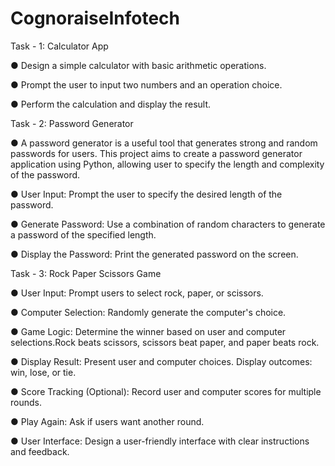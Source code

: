 # CognoraiseInfotech
Task - 1: Calculator App

  ● Design a simple calculator with basic arithmetic operations. 
 
  ● Prompt the user to input two numbers and an operation choice. 
 
  ● Perform the calculation and display the result.

Task - 2: Password Generator

  ● A password generator is a useful tool that generates strong and random passwords for users. This project aims to create a password generator application using Python, allowing user to specify the length 
    and complexity of the password.

  ● User Input: Prompt the user to specify the desired length of the password.

  ● Generate Password: Use a combination of random characters to generate a 
   password of the specified length.

  ● Display the Password: Print the generated password on the screen.

 Task - 3: Rock Paper Scissors Game

 ● User Input: Prompt users to select rock, paper, or scissors.
 
 ● Computer Selection: Randomly generate the computer's choice.

 ● Game Logic: Determine the winner based on user and computer selections.Rock 
   beats scissors, scissors beat paper, and paper beats rock.

 ● Display Result: Present user and computer choices. Display outcomes: win, lose, or 
   tie.

 ● Score Tracking (Optional): Record user and computer scores for multiple rounds.

 ● Play Again: Ask if users want another round.


● User Interface: Design a user-friendly interface with clear instructions and 
feedback.
